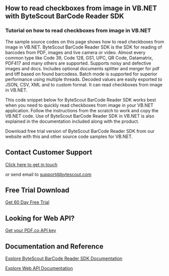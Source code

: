 ## How to read checkboxes from image in VB.NET with ByteScout BarCode Reader SDK

### Tutorial on how to read checkboxes from image in VB.NET

The sample source codes on this page shows how to read checkboxes from image in VB.NET. ByteScout BarCode Reader SDK is the SDK for reading of barcodes from PDF, images and live camera or video. Almost every common type like Code 39, Code 128, GS1, UPC, QR Code, Datamatrix, PDF417 and many others are supported. Supports noisy and defective images and docs. Includes optional documents splitter and merger for pdf and tiff based on found barcodess. Batch mode is supported for superior performance using multiple threads. Decoded values are easily exported to JSON, CSV, XML and to custom format. It can read checkboxes from image in VB.NET.

This code snippet below for ByteScout BarCode Reader SDK works best when you need to quickly read checkboxes from image in your VB.NET application. Follow the instructions from the scratch to work and copy the VB.NET code. Use of ByteScout BarCode Reader SDK in VB.NET is also explained in the documentation included along with the product.

Download free trial version of ByteScout BarCode Reader SDK from our website with this and other source code samples for VB.NET.

## Contact Customer Support

[Click here to get in touch](https://bytescout.zendesk.com/hc/en-us/requests/new?subject=ByteScout%20BarCode%20Reader%20SDK%20Question)

or send email to [support@bytescout.com](mailto:support@bytescout.com?subject=ByteScout%20BarCode%20Reader%20SDK%20Question) 

## Free Trial Download

[Get 60 Day Free Trial](https://bytescout.com/download/web-installer?utm_source=github-readme)

## Looking for Web API? 

[Get your PDF.co API key](https://pdf.co/documentation/api?utm_source=github-readme)

## Documentation and Reference

[Explore ByteScout BarCode Reader SDK Documentation](https://bytescout.com/documentation/index.html?utm_source=github-readme)

[Explore Web API Documentation](https://pdf.co/documentation/api?utm_source=github-readme)